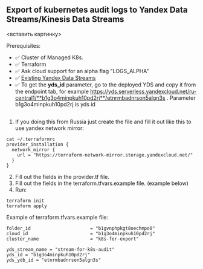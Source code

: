 ## Export of kubernetes audit logs to Yandex Data Streams/Kinesis Data Streams

<вставить картинку>


Prerequisites:
- ✅ Cluster of Managed K8s.
- ✅ Terraform
- ✅ Ask cloud support for an alpha flag "LOGS_ALPHA"
- ✅ [Existing Yandex Data Streams](https://cloud.yandex.ru/services/data-streams)
- ✅ To get the **yds_id** parameter, go to the deployed YDS and copy it from the endpoint tab, for example
https://yds.serverless.yandexcloud.net/ru-central1/**b1g3o4minpkuh10pd2rj**/etnrmbadnrson5algn3s . Parameter b1g3o4minpkuh10pd2rj is yds id

##
1) If you doing this from Russia just create the file and fill it out like this to use yandex network mirror:
```
cat ~/.terraformrc
provider_installation {
  network_mirror {
    url = "https://terraform-network-mirror.storage.yandexcloud.net/"
  }
}
```
2) Fill out the fields in the provider.tf file.
3) Fill out the fields in the terraform.tfvars.example file. (example below)
4) Run:

```
terraform init
terraform apply
```


Example of terraform.tfvars.example file:

```
folder_id                      = "b1gvnphpkgt8oechmpo0"
cloud_id                       = "b1g3o4minpkuh10pd2rj"
cluster_name                   = "k8s-for-export"

yds_stream_name = "stream-for-k8s-audit"
yds_id = "b1g3o4minpkuh10pd2rj" 
yds_ydb_id = "etnrmbadnrson5algn3s"

```